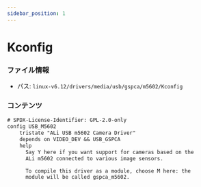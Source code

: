 ```yaml
---
sidebar_position: 1
---
```

# Kconfig

### ファイル情報

- パス: `linux-v6.12/drivers/media/usb/gspca/m5602/Kconfig`

### コンテンツ

```txt
# SPDX-License-Identifier: GPL-2.0-only
config USB_M5602
	tristate "ALi USB m5602 Camera Driver"
	depends on VIDEO_DEV && USB_GSPCA
	help
	  Say Y here if you want support for cameras based on the
	  ALi m5602 connected to various image sensors.

	  To compile this driver as a module, choose M here: the
	  module will be called gspca_m5602.

```

